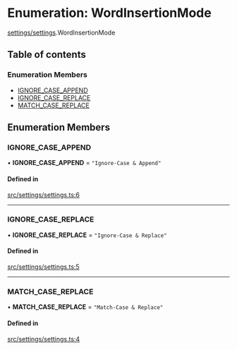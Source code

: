 # Enumeration: WordInsertionMode

[settings/settings](../wiki/settings.settings).WordInsertionMode

## Table of contents

### Enumeration Members

- [IGNORE\_CASE\_APPEND](../wiki/settings.settings.WordInsertionMode#ignore_case_append)
- [IGNORE\_CASE\_REPLACE](../wiki/settings.settings.WordInsertionMode#ignore_case_replace)
- [MATCH\_CASE\_REPLACE](../wiki/settings.settings.WordInsertionMode#match_case_replace)

## Enumeration Members

### IGNORE\_CASE\_APPEND

• **IGNORE\_CASE\_APPEND** = ``"Ignore-Case & Append"``

#### Defined in

[src/settings/settings.ts:6](https://github.com/MsgtGreer/ToDoMD/blob/c649f42/src/settings/settings.ts#L6)

___

### IGNORE\_CASE\_REPLACE

• **IGNORE\_CASE\_REPLACE** = ``"Ignore-Case & Replace"``

#### Defined in

[src/settings/settings.ts:5](https://github.com/MsgtGreer/ToDoMD/blob/c649f42/src/settings/settings.ts#L5)

___

### MATCH\_CASE\_REPLACE

• **MATCH\_CASE\_REPLACE** = ``"Match-Case & Replace"``

#### Defined in

[src/settings/settings.ts:4](https://github.com/MsgtGreer/ToDoMD/blob/c649f42/src/settings/settings.ts#L4)
